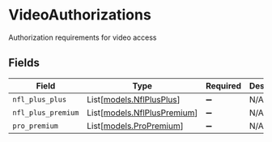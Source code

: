 # VideoAuthorizations

Authorization requirements for video access


## Fields

| Field                                                      | Type                                                       | Required                                                   | Description                                                |
| ---------------------------------------------------------- | ---------------------------------------------------------- | ---------------------------------------------------------- | ---------------------------------------------------------- |
| `nfl_plus_plus`                                            | List[[models.NflPlusPlus](../models/nflplusplus.md)]       | :heavy_minus_sign:                                         | N/A                                                        |
| `nfl_plus_premium`                                         | List[[models.NflPlusPremium](../models/nflpluspremium.md)] | :heavy_minus_sign:                                         | N/A                                                        |
| `pro_premium`                                              | List[[models.ProPremium](../models/propremium.md)]         | :heavy_minus_sign:                                         | N/A                                                        |
